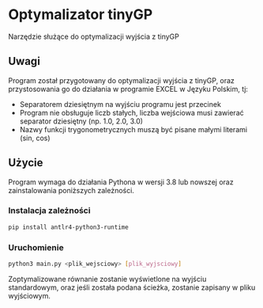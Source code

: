 # Optymalizator tinyGP
Narzędzie służące do optymalizacji wyjścia z tinyGP
## Uwagi
Program został przygotowany do optymalizacji wyjścia z tinyGP, oraz przystosowania go do działania w programie EXCEL w Języku Polskim, tj:
- Separatorem dziesiętnym na wyjściu programu jest przecinek
- Program nie obsługuje liczb stałych, liczba wejściowa musi zawierać separator dziesiętny (np. 1.0, 2.0, 3.0)
- Nazwy funkcji trygonometrycznych muszą być pisane małymi literami (sin, cos)
## Użycie
Program wymaga do działania Pythona w wersji 3.8 lub nowszej oraz zainstalowania poniższych zależności.   
### Instalacja zależności
```bash
pip install antlr4-python3-runtime
```
### Uruchomienie
```bash
python3 main.py <plik_wejsciowy> [plik_wyjsciowy]
```

Zoptymalizowane równanie zostanie wyświetlone na wyjściu standardowym, oraz jeśli została podana ścieżka, zostanie zapisany w pliku wyjściowym.